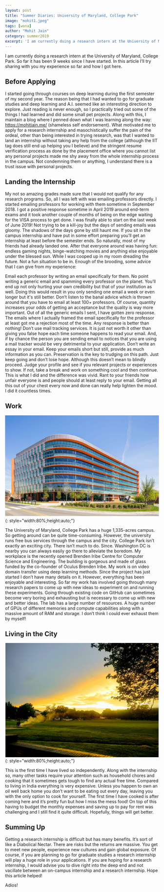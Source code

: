 ```yaml
---
layout: post
title: "Summer Diaries: University of Maryland, College Park"
image: "mohit1.jpeg"
tags: [wona]
author: "Mohit Jain"
category: summer2019
excerpt: 'I am currently doing a research intern at the University of Maryland, College Park. So far it has been 9 weeks since I have started. In this article I’ll try sharing with you my experience so far and how I got here.'
---
```



I am currently doing a research intern at the University of Maryland, College Park. So far it has been 9 weeks since I have started. In this article I’ll try sharing with you my experience so far and how I got here.

## Before Applying

I started going through courses on deep learning during the first semester of my second year. The reason being that I had wanted to go for graduate studies and deep learning and A.I. seemed like an interesting direction to explore. Just reading is never enough, so I practically tried out some of the things I had learned and did some small pet projects. Along with this, I maintain a blog where I penned down what I was learning along the way: https://mohitjain.me/ (shameless self endorsement).
What motivated me to apply for a research internship and masochistically suffer the pain of the ordeal, other than being interested in trying research, was that I wanted to land an internship without taking any help from the college (although the IIT tag does still end up helping you I believe) and the stringent resume verification process as done by the placement office where you cannot list any personal projects made me shy away from the whole internship process in the campus. Not condemning them or anything, I understand there is a trust issue with personal projects.

## Landing the Internship

My not so amazing grades made sure that I would not qualify for any research programs. So, all I was left with was emailing professors directly. I started emailing professors for working with them sometime in September 2018. I got a positive response sometime in April 2019 around end-term exams and it took another couple of months of being on the edge waiting for the VISA process to get done. I was finally able to start on the last week of June 2019!
Not trying to be a kill-joy but the days of sending emails was gloomy. The shadows of the days gone by still haunt me. If you sit in the campus internship and have put in some effort preparing you’ll get an internship at least before the semester ends. So naturally, most of my friends had already landed one. After that everyone around was having fun: endless gaming nights, binge-watching movies and anything else enjoyable under the blessed sun. While I was cooped up in my room dreading the future. Not a fun situation to be in.
Enough of the brooding, some advice that I can give from my experience:

Email each professor by writing an email specifically for them. No point writing a generic email and spamming every professor on the planet. You’ll end up not only hurting your own credibility but that of your institution as well. Doing this would result in you only sending one email a week or even longer but it's still better. Don’t listen to the banal advice which is thrown around that you have to email at least 100+ professors. Of course, quantity increases your odds of getting an acceptance but the quality is way more important. Out of all the generic emails I sent, I have gotten zero response. The emails where I actually framed the email specifically for the professor at least got me a rejection most of the time. Any response is better than nothing!
Don’t use mail tracking services. It is just not worth it other than giving you false hope each time someone happens to read your email. And, if by chance the person you are sending email to notices that you are using a mail tracker would be very detrimental to your application.
Don’t write an essay in your email. Keep your emails short but still, provide as much information as you can.
Preservation is the key to trudging on this path. Just keep going and don’t lose hope. Although this doesn’t mean to blindly proceed. Judge your profile and see if you relevant projects or experiences to show. If not, take a break and work on something cool and then continue. This is what I did and the difference was vivid.
Rant to your friends how unfair everyone is and people should at least reply to your email. Getting all this out of your chest every now and done can really help lighten the mood. I did it countless times.

## Work

![pic](/images/posts/mohit2.png){: style="width:80%;height:auto;"}

The University of Maryland, College Park has a huge 1,335-acres campus. So getting around can be quite time-consuming. However, the university runs free bus services through the campus and the city. College Park isn’t exactly an exciting city. There isn’t much to do. Since. Washington DC is nearby you can always easily go there to alleviate the boredom. My workplace is the recently opened Brenden Iribe Centre for Computer Science and Engineering. The building is gorgeous and made of glass funded by the co-founder of Oculus Brenden Iribe.  My work is on video domain transfer using deep learning methods. Since the project has just started I don’t have many details on it. However, everything has been enjoyable and interesting. So far my work has involved going through many research papers to come up with new ideas to experiment on and running these experiments. Going through existing code on GitHub can sometimes become very boring and exhausting but is necessary to come up with new and better ideas. The lab has a large number of resources. A huge number of GPUs of different memories and compute capabilities along with a massive amount of RAM and storage. I don’t think I could ever exhaust them by myself!

## Living in the City

![pic](/images/posts/mohit3.png){: style="width:80%;height:auto;"}

This is the first time I have lived so independently. Along with the internship so, many other tasks require your attention such as household chores and cooking that it sometimes gets tough to find any actual free time. Compared to living in India everything is very expensive. Unless you happen to own an oil well back home you don’t want to be eating out every day, leaving you with the only option to cook for yourself. The first time I have cooked is after coming here and it’s pretty fun but how I miss the mess food! On top of this having to budget the monthly expenses and saving up to pay for rent was challenging and I still find it quite difficult. Hopefully, things will get better. 

## Summing Up


Getting a research internship is difficult but has many benefits. It’s sort of like a Diabolical Nectar. There are risks but the returns are massive. You get to meet new people, experience new cultures and gain global exposure. Of course, if you are planning to go for graduate studies a research internship will play a huge role in your applications. If you are hoping for a research internship, I would advise you to dive right into the deep end and not vacillate between an on-campus internship and a research internship.
Hope this article helped!

Adios!

